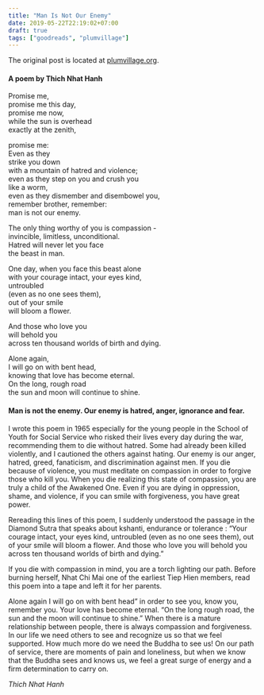 ```yaml
---
title: "Man Is Not Our Enemy"
date: 2019-05-22T22:19:02+07:00
draft: true
tags: ["goodreads", "plumvillage"]
---
```


The original post is located at [plumvillage.org][plumvillage].

#### A poem by Thich Nhat Hanh


Promise me,  
promise me this day,  
promise me now,  
while the sun is overhead  
exactly at the zenith,  

promise me:  
Even as they  
strike you down  
with a mountain of hatred and violence;  
even as they step on you and crush you  
like a worm,  
even as they dismember and disembowel you,  
remember brother, remember:  
man is not our enemy.  

The only thing worthy of you is compassion -  
invincible, limitless, unconditional.  
Hatred will never let you face  
the beast in man.  

One day, when you face this beast alone  
with your courage intact, your eyes kind,  
untroubled  
(even as no one sees them),  
out of your smile  
will bloom a flower.  

And those who love you  
will behold you  
across ten thousand worlds of birth and dying.  

Alone again,  
I will go on with bent head,  
knowing that love has become eternal.  
On the long, rough road  
the sun and moon will continue to shine.  


#### Man is not the enemy. Our enemy is hatred, anger, ignorance and fear.

I wrote this poem in 1965 especially for the young people in the School of Youth for Social Service who risked their lives every day during the war, recommending them to die without hatred. Some had already been killed violently, and I cautioned the others against hating. Our enemy is our anger, hatred, greed, fanaticism, and discrimination against men. If you die because of violence, you must meditate on compassion in order to forgive those who kill you. When you die realizing this state of compassion, you are truly a child of the Awakened One. Even if you are dying in oppression, shame, and violence, if you can smile with forgiveness, you have great power.  

Rereading this lines of this poem, I suddenly understood the passage in the Diamond Sutra that speaks about kshanti, endurance  or tolerance : “Your courage intact, your eyes kind, untroubled (even as no one sees them), out of your smile will bloom a flower. And those who love you will behold you across ten thousand worlds of birth and dying.”  

If you die with compassion in mind, you are a torch lighting our path. Before burning herself, Nhat Chi Mai one of the earliest Tiep Hien members, read this poem into a tape and left it for her parents.  

Alone again I will go on with bent head” in order to see you, know you, remember you. Your love has become eternal. “On the long rough road, the sun and the moon will continue to shine.” When there is a mature relationship between people, there is always compassion and forgiveness.  In our life we need others to see and recognize us so that we feel supported. How much more do we need the Buddha to see us! On our path of service, there are moments of pain and loneliness, but when we know that the Buddha sees and knows us, we feel a great surge of energy and a firm determination to carry on.  

_Thich Nhat Hanh_


[plumvillage]: https://plumvillage.org/news/recommendation/